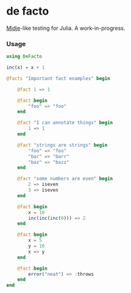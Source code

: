 # de facto

[Midje](https://github.com/marick/Midje)-like testing for Julia. A
work-in-progress.

### Usage

```jl
using DeFacto

inc(x) = x + 1

@facts "Important fact examples" begin

    @fact 1 => 1

    @fact begin
        "foo" => "foo"
    end

    @fact "I can annotate things" begin
        1 => 1
    end

    @fact "strings are strings" begin
        "foo" => "foo"
        "bar" => "barr"
        "baz" => "bazz"
    end

    @fact "some numbers are even" begin
        2 => iseven
        3 => iseven
    end

    @fact begin
        x = 10
        inc(inc(inc(0))) => 2
    end

    @fact begin
        x = 5
        y = 10
        x => y
    end

    @fact begin
        error("neat") => :throws
    end
end
```
